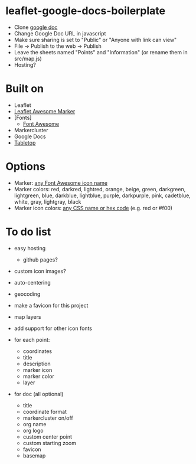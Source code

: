 # leaflet-google-docs-boilerplate


* Clone [google doc](https://docs.google.com/spreadsheets/d/1I1bHQTUNCPHD6AuyNQfYV6g0qqJI8OjF9UHP9MW4XYg/edit?usp=sharing)
* Change Google Doc URL in javascript
* Make sure sharing is set to "Public" or "Anyone with link can view"
* File -> Publish to the web -> Publish
* Leave the sheets named "Points" and "Information" (or rename them in src/map.js)
* Hosting?

# Built on 

* Leaflet
* [Leaflet Awesome Marker](https://github.com/lvoogdt/Leaflet.awesome-markers)
* [Fonts]
	* [Font Awesome](https://fortawesome.github.io/Font-Awesome/)
* Markercluster
* Google Docs
* [Tabletop](https://github.com/jsoma/tabletop)

# Options

* Marker: [any Font Awesome icon name](https://fortawesome.github.io/Font-Awesome/icons/)
* Marker colors: red, darkred, lightred, orange, beige, green, darkgreen, lightgreen, blue, darkblue, lightblue, purple, darkpurple, pink, cadetblue, white, gray, lightgray, black
* Marker icon colors: [any CSS name or hex code](http://www.w3schools.com/colors/colors_names.asp) (e.g. red or #f00)

# To do list

* easy hosting
	* github pages?
* custom icon images?
* auto-centering
* geocoding
* make a favicon for this project
* map layers
* add support for other icon fonts

* for each point:
	* coordinates
	* title
	* description
	* marker icon
	* marker color
	* layer


* for doc (all optional)
	* title
	* coordinate format
	* markercluster on/off
	* org name
	* org logo
	* custom center point
	* custom starting zoom
	* favicon
	* basemap



